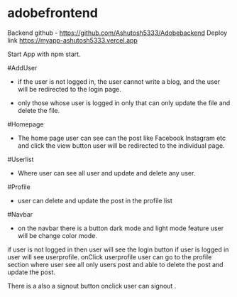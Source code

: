 # adobefrontend

Backend github - https://github.com/Ashutosh5333/Adobebackend
Deploy link  https://myapp-ashutosh5333.vercel.app

Start App with npm start.

#AddUser 
 
-  if the user is not logged in, the user cannot write a blog, and the user will be redirected to the login page.
  
-  only those whose user is logged in only that can only update the file and delete the file.  



#Homepage 

-    The home page user can see can the post like Facebook Instagram etc and click the view button user will be redirected to the individual page. 

    
#Userlist 

-    Where user can see all user and update and delete any user.


#Profile 

-    user can delete and update the post in the profile list 


#Navbar

-    on the navbar there is a button dark mode and light mode feature user will be change  color mode.      
 
if user is not logged in then user will see the login button  if user is logged in user will see userprofile. 
onClick userprofile  user can go to the profile section  where user see all only users post and  able to delete the post and 
update the post. 


There is a also a signout button onclick user can signout .



